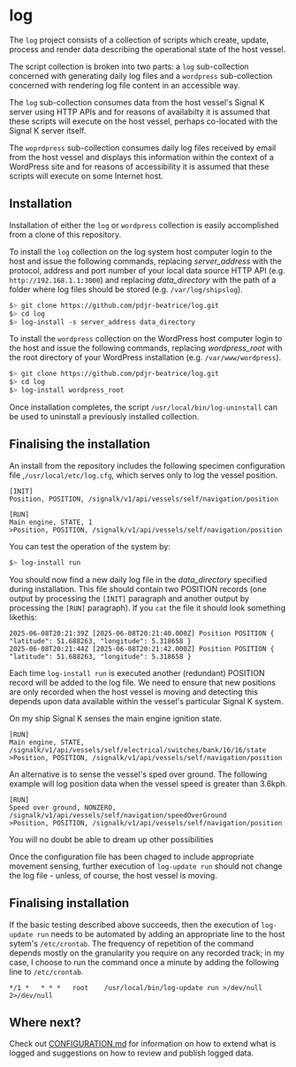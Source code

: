 # log

The `log` project consists of a collection of scripts which create,
update, process and render data describing the operational state of the
host vessel.

The script collection is broken into two parts: a `log` sub-collection
concerned with generating daily log files and a `wordpress`
sub-collection concerned with rendering log file content in an
accessible way.

The `log` sub-collection consumes data from the host vessel's Signal K
server using HTTP APIs and for reasons of availabilty it is assumed
that these scripts will execute on the host vessel, perhaps co-located
with the Signal K server itself.

The `woprdpress` sub-collection consumes daily log files received by
email from the host vessel and displays this information within the
context of a WordPress site and for reasons of accessibility it is
assumed that these scripts will execute on some Internet host.

## Installation

Installation of either the `log` or `wordpress` collection is easily
accomplished from a clone of this repository.

To install the `log` collection on the log system host computer login
to the host and issue the following commands, replacing
*server_address* with the protocol, address and port number of your
local data source HTTP API (e.g. `http://192.168.1.1:3000`) and
replacing *data_directory* with the path of a folder where log files
should be stored (e.g. `/var/log/shipslog`).

```bash
$> git clone https://github.com/pdjr-beatrice/log.git
$> cd log
$> log-install -s server_address data_directory
```

To install the `wordpress` collection on the WordPress host computer
login to the host and issue the following commands, replacing
*wordpress_root* with the root directory of your WordPress installation
(e.g. `/var/www/wordpress`).

```bash
$> git clone https://github.com/pdjr-beatrice/log.git
$> cd log
$> log-install wordpress_root
```

Once installation completes, the script `/usr/local/bin/log-uninstall`
can be used to uninstall a previously installed collection.

## Finalising the installation

An install from the repository includes the following specimen
configuration file ,`/usr/local/etc/log.cfg`, which serves only to
log the vessel position.

```none
[INIT]
Position, POSITION, /signalk/v1/api/vessels/self/navigation/position

[RUN]
Main engine, STATE, 1
>Position, POSITION, /signalk/v1/api/vessels/self/navigation/position
```

You can test the operation of the system by:

```bash
$> log-install run
```

You should now find a new daily log file in the *data_directory*
specified during installation. This file should contain two POSITION
records (one output by processing the `[INIT]` paragraph and
another output by processing the `[RUN]` paragraph). If you `cat`
the file it should look something likethis:

```none
2025-06-08T20:21:39Z [2025-06-08T20:21:40.000Z] Position POSITION { "latitude": 51.688263, "longitude": 5.318658 }
2025-06-08T20:21:44Z [2025-06-08T20:21:42.000Z] Position POSITION { "latitude": 51.688263, "longitude": 5.318658 }
```

Each time `log-install run` is executed another (redundant) POSITION
record will be added to the log file.  We need to ensure that new
positions are only recorded when the host vessel is moving and
detecting this depends upon data available within the vessel's
particular Signal K system.

On my ship Signal K senses the main engine ignition state.

```none
[RUN]
Main engine, STATE, /signalk/v1/api/vessels/self/electrical/switches/bank/16/16/state
>Position, POSITION, /signalk/v1/api/vessels/self/navigation/position
```

An alternative is to sense the vessel's sped over ground. The following
example will log position data when the vessel speed is greater than
3.6kph.

```none
[RUN]
Speed over ground, NONZERO, /signalk/v1/api/vessels/self/navigation/speedOverGround
>Position, POSITION, /signalk/v1/api/vessels/self/navigation/position
```

You will no doubt be able to dream up other possibilities

Once the configuration file has been chaged to include appropriate
movement sensing, further execution of `log-update run` should not
change the log file - unless, of course, the host vessel is moving.

## Finalising installation

If the basic testing described above succeeds, then the execution of
`log-update run` needs to be automated by adding an appropriate line to
the host sytem's `/etc/crontab`.
The frequency of repetition of the command depends mostly on the
granularity you require on any recorded track; in my case, I choose to
run the command once a minute by adding the following line to
`/etc/crontab`.

```crontab
*/1 *   * * *   root    /usr/local/bin/log-update run >/dev/null 2>/dev/null
```

## Where next?

Check out
[CONFIGURATION.md](CONFIGURATION.md)
for information on how to extend what is logged and suggestions on how
to review and publish logged data.
